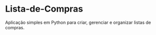 # Lista-de-Compras
Aplicação simples em Python para criar, gerenciar e organizar listas de compras.
